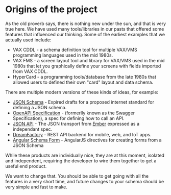 # Origins of the project

As the old proverb says, there is nothing new under the sun, and that is
very true here.  We have used many tools/libraries in our pasts that
offered some features that influenced our thinking.  Some of the
earliest examples that we actually used include:

* VAX CDDL - a schema definition tool for multiple VAX/VMS programming languages
    used in the mid 1980s.
* VAX FMS - a screen layout tool and library for VAX/VMS used in the
    mid 1980s that let you graphically define your screens with fields
    imported from VAX CDDL.
* HyperCard - a programming tools/database from the late 1980s that
    allowed users to defined their own "card" layout and data schema.

There are multiple modern versions of these kinds of ideas, for example:

* [JSON Schema](http://json-schema.org/) - Expired drafts for a proposed
    internet standard for defining a JSON schema.
* [OpenAPI Specification](https://github.com/OAI/OpenAPI-Specification) -
    (formerlly known as the Swagger Specification), a spec for defining
    how to call an API.
* [JSON API](http://jsonapi.org/) - The JSON transport from
    [Ember](http://emberjs.com/) expressed as a independant spec.
* [DreamFactory](https://www.dreamfactory.com/) - REST API backend for
    mobile, web, and IoT apps.
* [Angular Schema Form](http://schemaform.io/) - AngularJS directives
    for creating forms from a JSON Schema

While these products are individually nice, they are at this moment,
isolated and independent, requiring the developer to wire them together
to get a useful end product.

We want to change that.  You should be able to get going with all the
features in a very short time, and future changes to your schema should
be very simple and fast to make.